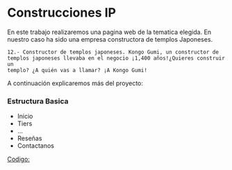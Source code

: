 # Construcciones IP

En este trabajo realizaremos una pagina web de la tematica elegida. En nuestro caso ha sido una empresa constructora de templos Japoneses.

```
12.- Constructor de templos japoneses. Kongo Gumi, un constructor de
templos japoneses llevaba en el negocio ¡1,400 años!¿Quieres construir un
templo? ¿A quién vas a llamar? ¡A Kongo Gumi!
```

A continuación explicaremos más del proyecto:

### Estructura Basica

- Inicio
- Tiers
- ...
- Reseñas
- Contactanos

[Codigo:](https://PeterMartEsc/github.io/construcciones-IP/src/index.html) 
